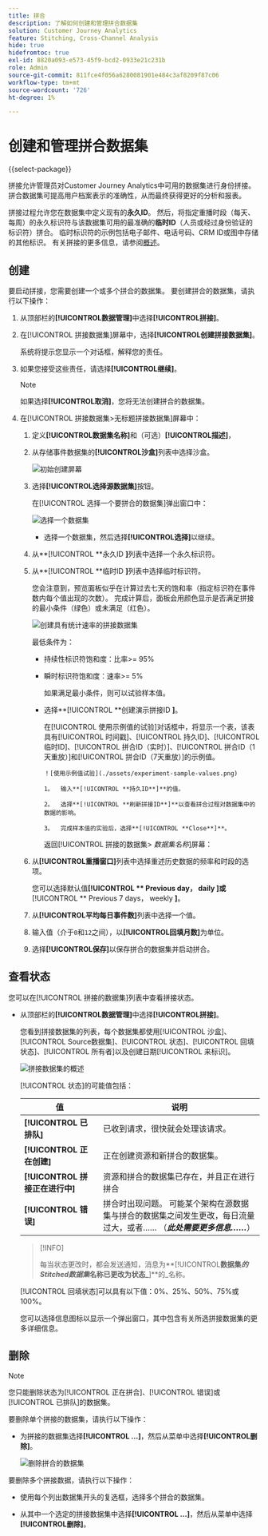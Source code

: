```yaml
---
title: 拼合
description: 了解如何创建和管理拼合数据集
solution: Customer Journey Analytics
feature: Stitching, Cross-Channel Analysis
hide: true
hidefromtoc: true
exl-id: 8820a093-e573-45f9-bcd2-0933e21c231b
role: Admin
source-git-commit: 811fce4f056a6280081901e484c3af8209f87c06
workflow-type: tm+mt
source-wordcount: '726'
ht-degree: 1%

---
```


# 创建和管理拼合数据集

{{select-package}}

拼接允许管理员对Customer Journey Analytics中可用的数据集进行身份拼接。 拼合数据集可提高用户档案表示的准确性，从而最终获得更好的分析和报表。

拼接过程允许您在数据集中定义现有的&#x200B;**永久ID**。 然后，将指定重播时段（每天、每周）的永久标识符与该数据集可用的最准确的&#x200B;**临时ID**（人员或经过身份验证的标识符）拼合。 临时标识符的示例包括电子邮件、电话号码、CRM ID或图中存储的其他标识。 有关拼接的更多信息，请参阅[概述](overview.md)。

## 创建

要启动拼接，您需要创建一个或多个拼合的数据集。 要创建拼合的数据集，请执行以下操作：

1. 从顶部栏的&#x200B;**[!UICONTROL **&#x200B;数据管理&#x200B;**]**&#x200B;中选择&#x200B;**[!UICONTROL **&#x200B;拼接&#x200B;**]**。

2. 在[!UICONTROL 拼接数据集]屏幕中，选择&#x200B;**[!UICONTROL **&#x200B;创建拼接数据集&#x200B;**]**。

   系统将提示您显示一个对话框，解释您的责任。

3. 如果您接受这些责任，请选择&#x200B;**[!UICONTROL **&#x200B;继续&#x200B;**]**。

   >[!NOTE]
   >
   >    如果选择&#x200B;**[!UICONTROL **&#x200B;取消&#x200B;**]**，您将无法创建拼合的数据集。

4. 在[!UICONTROL 拼接数据集>无标题拼接数据集]屏幕中：

   1. 定义&#x200B;**[!UICONTROL **&#x200B;数据集名称&#x200B;**]**&#x200B;和（可选）**[!UICONTROL **&#x200B;描述&#x200B;**]**，

   2. 从存储事件数据集的&#x200B;**[!UICONTROL **&#x200B;沙盒&#x200B;**]**&#x200B;列表中选择沙盒。

      ![初始创建屏幕](./assets/create-initial.png)

   3. 选择&#x200B;**[!UICONTROL **&#x200B;选择源数据集&#x200B;**]**&#x200B;按钮。

      在[!UICONTROL 选择一个要拼合的数据集]弹出窗口中：

      ![选择一个数据集](./assets/select-one-dataset.png)

      - 选择一个数据集，然后选择&#x200B;**[!UICONTROL **&#x200B;选择&#x200B;**]**&#x200B;以继续。

   4. 从&#x200B;**[!UICONTROL **&#x200B;永久ID **]**&#x200B;列表中选择一个永久标识符。

   5. 从&#x200B;**[!UICONTROL **&#x200B;临时ID **]**&#x200B;列表中选择临时标识符。

      您会注意到，预览面板似乎在计算过去七天的饱和率（指定标识符在事件数内每个值出现的次数）。 完成计算后，面板会用颜色显示是否满足拼接的最小条件（绿色）或未满足（红色）。

      ![创建具有统计速率的拼接数据集](./assets/create-before-experimenting.png)

      最低条件为：

      - 持续性标识符饱和度：比率>= 95%

      - 瞬时标识符饱和度：速率>= 5%

        如果满足最小条件，则可以试验样本值。

      - 选择&#x200B;**[!UICONTROL **&#x200B;创建演示拼接ID **]**。

        在[!UICONTROL 使用示例值的试验]对话框中，将显示一个表，该表具有[!UICONTROL 时间戳]、[!UICONTROL 持久ID]、[!UICONTROL 临时ID]、[!UICONTROL 拼合ID（实时）]、[!UICONTROL 拼合ID（1天重放）]和[!UICONTROL 拼合ID（7天重放）]的示例值。

            ！[使用示例值试验](./assets/experiment-sample-values.png)
            
            1。  输入**[!UICONTROL **持久ID**]**的值。
            
            2。  选择**[!UICONTROL **刷新拼接ID**]**以查看拼合过程对数据集中的数据的影响。
            
            3。  完成样本值的实验后，选择**[!UICONTROL **Close**]**。
        

        返回[!UICONTROL 拼接的数据集> _数据集名称_]&#x200B;屏幕：

   6. 从&#x200B;**[!UICONTROL **&#x200B;重播窗口&#x200B;**]**&#x200B;列表中选择重述历史数据的频率和时段的选项。

      您可以选择默认值&#x200B;**[!UICONTROL ** Previous day， daily **]**&#x200B;或&#x200B;**[!UICONTROL ** Previous 7 days， weekly **]**。

   7. 从&#x200B;**[!UICONTROL **&#x200B;平均每日事件数&#x200B;**]**&#x200B;列表中选择一个值。

   8. 输入值（介于`0`和`12`之间），以&#x200B;**[!UICONTROL **&#x200B;回填月数&#x200B;**]**&#x200B;为单位。

   9. 选择&#x200B;**[!UICONTROL **&#x200B;保存&#x200B;**]**&#x200B;以保存拼合的数据集并启动拼合。

## 查看状态

您可以在[!UICONTROL 拼接的数据集]列表中查看拼接状态。

- 从顶部栏的&#x200B;**[!UICONTROL **&#x200B;数据管理&#x200B;**]**&#x200B;中选择&#x200B;**[!UICONTROL **&#x200B;拼接&#x200B;**]**。

  您看到拼接数据集的列表，每个数据集都使用[!UICONTROL 沙盒]、[!UICONTROL Source数据集]、[!UICONTROL 状态]、[!UICONTROL 回填状态]、[!UICONTROL 所有者]以及创建日期[!UICONTROL 来标识]。

  ![拼接数据集的概述](./assets/overview-stitched-datasetts.png)

  [!UICONTROL 状态]的可能值包括：

  | 值 | 说明 |
  |-----|-----|
  | **[!UICONTROL **&#x200B;已排队&#x200B;**]** | 已收到请求，很快就会处理该请求。 |
  | **[!UICONTROL **&#x200B;正在创建&#x200B;**]** | 正在创建资源和新拼合的数据集。 |
  | **[!UICONTROL **&#x200B;拼接正在进行中&#x200B;**]** | 资源和拼合的数据集已存在，并且正在进行拼合 |
  | **[!UICONTROL **&#x200B;错误&#x200B;**]** | 拼合时出现问题。 可能某个架构在源数据集与拼合的数据集之间发生更改，每日流量过大，或者…… （_**此处需要更多信息……**_） |

  >[!INFO]
  >
  >    每当状态更改时，都会发送通知，消息为&#x200B;**[!UICONTROL **&#x200B;数据集&#x200B;_的Stitched数据集_&#x200B;名称已更改为状态&#x200B;_**]**的&#x200B;_名称。


  [!UICONTROL 回填状态]可以具有以下值：0%、25%、50%、75%或100%。

  您可以选择信息图标以显示一个弹出窗口，其中包含有关所选拼接数据集的更多详细信息。


## 删除

>[!NOTE]
>
>您只能删除状态为[!UICONTROL 正在拼合]、[!UICONTROL 错误]或[!UICONTROL 已排队]的数据集。


要删除单个拼接的数据集，请执行以下操作：

- 为拼接的数据集选择&#x200B;**[!UICONTROL **...**]**，然后从菜单中选择&#x200B;**[!UICONTROL **&#x200B;删除&#x200B;**]**。

  ![删除拼合的数据集](./assets/delete-stitched-dataset.png)

要删除多个拼接数据，请执行以下操作：

- 使用每个列出数据集开头的复选框，选择多个拼合的数据集。

- 从其中一个选定的拼接数据集中选择&#x200B;**[!UICONTROL **...**]**，然后从菜单中选择&#x200B;**[!UICONTROL **&#x200B;删除&#x200B;**]**。
